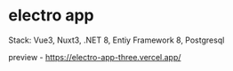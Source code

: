 ﻿# electro app

Stack: Vue3, Nuxt3, .NET 8, Entiy Framework 8, Postgresql

preview - https://electro-app-three.vercel.app/
